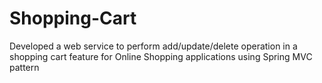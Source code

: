 # Shopping-Cart
Developed a web service to perform add/update/delete operation in a shopping cart feature for Online Shopping applications 
using Spring MVC pattern

